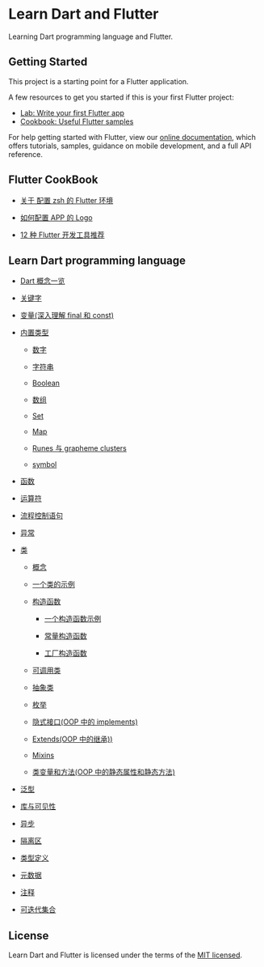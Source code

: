 # Learn Dart and Flutter

Learning Dart programming language and Flutter.

## Getting Started

This project is a starting point for a Flutter application.

A few resources to get you started if this is your first Flutter project:

- [Lab: Write your first Flutter app](https://flutter.dev/docs/get-started/codelab)
- [Cookbook: Useful Flutter samples](https://flutter.dev/docs/cookbook)

For help getting started with Flutter, view our
[online documentation](https://flutter.dev/docs), which offers tutorials,
samples, guidance on mobile development, and a full API reference.

## Flutter CookBook

- [关于 配置 zsh 的 Flutter 环境](./documents/flutter-cookbook/zsh-config.md)

- [如何配置 APP 的 Logo](./documents/flutter-cookbook/change-app-launcher-name.md)

- [12 种 Flutter 开发工具推荐](https://mp.weixin.qq.com/s/qJTB9eyAtIJ3PJZ1kh4T7w)

## Learn Dart programming language

- [Dart 概念一览](./documents/learn-dart/Concepts)

- [关键字](./documents/learn-dart/Keywords/keywords.md)

- [变量(深入理解 final 和 const)](./documents/learn-dart/Variables)

- [内置类型](./documents/learn-dart/Built-in-types)

  - [数字](./documents/learn-dart/Built-in-types/numbers.dart)

  - [字符串](./documents/learn-dart/Built-in-types/strings.dart)

  - [Boolean](./documents/learn-dart/Built-in-types/booleans.dart)

  - [数组](./documents/learn-dart/Built-in-types/lists.dart)

  - [Set](./documents/learn-dart/Built-in-types/sets.dart)

  - [Map](./documents/learn-dart/Built-in-types/map.dart)

  - [Runes 与 grapheme clusters](./documents/learn-dart/Built-in-types/runes_and_grapheme_clusters.dart)

  - [symbol](./documents/learn-dart/Built-in-types/symbol.dart)

- [函数](./documents/learn-dart/Functions)

- [运算符](./documents/learn-dart/Operators)

- [流程控制语句](./documents/learn-dart/Control-flow-statements)

- [异常](./documents/learn-dart/Exceptions)

- [类](./documents/learn-dart/Classes)

  - [概念](./documents/learn-dart/Classes/concepts.md)

  - [一个类的示例](./documents/learn-dart/Classes/basic_classes.dart)

  - [构造函数](./documents/learn-dart/Classes/constructors)

    - [一个构造函数示例](./documents/learn-dart/Classes/constructors/constructor.dart)

    - [常量构造函数](./documents/learn-dart/Classes/constructors/constant_constructors.dart)

    - [工厂构造函数](./documents/learn-dart/Classes/constructors/factory_constructors.dart)

  - [可调用类](./documents/learn-dart/Classes/callable_claases.dart)

  - [抽象类](./documents/learn-dart/Classes/abstract_classes.dart)

  - [枚举](./documents/learn-dart/Classes/enums.dart)

  - [隐式接口(OOP 中的 implements)](./documents/learn-dart/Classes/implicit_interfaces.dart)

  - [Extends(OOP 中的继承))](./documents/learn-dart/Classes/extends)

  - [Mixins](./documents/learn-dart/Classes/mixins.dart)

  - [类变量和方法(OOP 中的静态属性和静态方法)](./documents/learn-dart/Classes/class_variables_and_methods.dart)

- [泛型](./documents/learn-dart/Generics)

- [库与可见性](./documents/learn-dart/Libraries-and-visibility)

- [异步](./documents/learn-dart/Asynchronous)

- [隔离区](./documents/learn-dart/Isolates)

- [类型定义](./documents/learn-dart/Typedefs)

- [元数据](./documents/learn-dart/Metadata)

- [注释](./documents/learn-dart/Comments)

- [可迭代集合](./documents/learn-dart/Iterables)

## License

Learn Dart and Flutter is licensed under the terms of the [MIT licensed](https://opensource.org/licenses/MIT).
